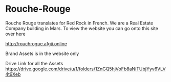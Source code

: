 # Rouche-Rouge
Rouche Rouge translates for Red Rock in French. We are a Real Estate Company building in Mars.
To view the website you can go onto this site over here

http://rouchrogue.afgji.online

Brand Assets is in the website only

Drive Link for all the Assets
https://drive.google.com/drive/u/1/folders/1ZnGQ5hjVoFb8aNiTUbjYyv6VLV4t9Xeb
